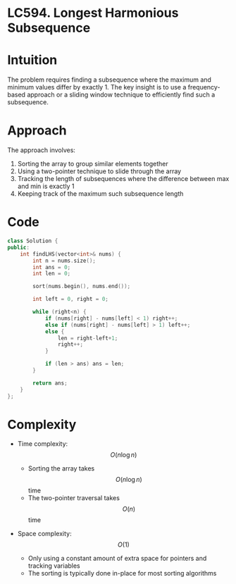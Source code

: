 LC594. Longest Harmonious Subsequence
=====================================

# Intuition
<!-- Describe your first thoughts on how to solve this problem. -->
The problem requires finding a subsequence where the maximum and minimum values differ by exactly 1. The key insight is to use a frequency-based approach or a sliding window technique to efficiently find such a subsequence.

# Approach
<!-- Describe your approach to solving the problem. -->
The approach involves:
1. Sorting the array to group similar elements together
2. Using a two-pointer technique to slide through the array
3. Tracking the length of subsequences where the difference between max and min is exactly 1
4. Keeping track of the maximum such subsequence length

# Code
```C++ []
class Solution {
public:
    int findLHS(vector<int>& nums) {
        int n = nums.size();
        int ans = 0;
        int len = 0;

        sort(nums.begin(), nums.end());

        int left = 0, right = 0;

        while (right<n) {
            if (nums[right] - nums[left] < 1) right++;
            else if (nums[right] - nums[left] > 1) left++;
            else {
                len = right-left+1;
                right++;
            }

            if (len > ans) ans = len;
        }

        return ans;
    }
};
```

# Complexity
- Time complexity: $$O(n \log n)$$
  - Sorting the array takes $$O(n \log n)$$ time
  - The two-pointer traversal takes $$O(n)$$ time

- Space complexity: $$O(1)$$ 
  - Only using a constant amount of extra space for pointers and tracking variables
  - The sorting is typically done in-place for most sorting algorithms
